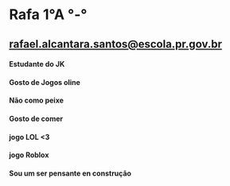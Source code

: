 # Rafa 1°A  °-°
## rafael.alcantara.santos@escola.pr.gov.br
#### Estudante do JK
#### Gosto de Jogos oline
#### Não como peixe
#### Gosto de comer 
#### jogo LOL <3
#### jogo Roblox
#### Sou um ser pensante en construção 


<!--
**AlcantaraRafa/AlcantaraRafa** is a ✨ _special_ ✨ repository because its `README.md` (this file) appears on your GitHub profile.

Here are some ideas to get you started:

- 🔭 Gosto de jogos virtuais ...
- 🌱  ...
- 👯 I’m looking to collaborate on ...
- 🤔 I’m looking for help with ...
- 💬 Ask me about ...
- 📫 How to reach me: ...
- 😄 Pronouns: ...
- ⚡ Fun fact: ...
-->
